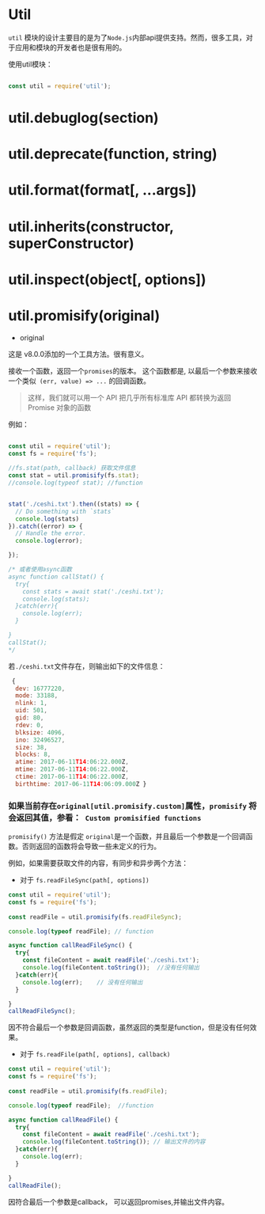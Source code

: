 # Util

`util` 模块的设计主要目的是为了`Node.js`内部api提供支持。然而，很多工具，对于应用和模块的开发者也是很有用的。

使用util模块：

```js

const util = require('util');

```

# util.debuglog(section)

# util.deprecate(function, string)

# util.format(format[, ...args])

# util.inherits(constructor, superConstructor)

# util.inspect(object[, options])

# util.promisify(original)
- original <Function>

这是 v8.0.0添加的一个工具方法。很有意义。

接收一个函数，返回一个`promises`的版本。 这个函数都是, 以最后一个参数来接收一个类似` (err, value) => ...` 的回调函数。

>这样，我们就可以用一个 API 把几乎所有标准库 API 都转换为返回 Promise 对象的函数

例如：

```js

const util = require('util');
const fs = require('fs');
 
//fs.stat(path, callback) 获取文件信息
const stat = util.promisify(fs.stat);
//console.log(typeof stat); //function


stat('./ceshi.txt').then((stats) => {
  // Do something with `stats`
  console.log(stats)
}).catch((error) => {
  // Handle the error.
  console.log(error);

});

/* 或者使用async函数
async function callStat() {
  try{
    const stats = await stat('./ceshi.txt');
    console.log(stats);
  }catch(err){
    console.log(err);
  }

}
callStat();
*/

```

若`./ceshi.txt`文件存在，则输出如下的文件信息：
```js
 {
  dev: 16777220,
  mode: 33188,
  nlink: 1,
  uid: 501,
  gid: 80,
  rdev: 0,
  blksize: 4096,
  ino: 32496527,
  size: 38,
  blocks: 8,
  atime: 2017-06-11T14:06:22.000Z,
  mtime: 2017-06-11T14:06:22.000Z,
  ctime: 2017-06-11T14:06:22.000Z,
  birthtime: 2017-06-11T14:06:09.000Z }
```


### 如果当前存在`original[util.promisify.custom]`属性，`promisify` 将会返回其值，参看：` Custom promisified functions`


`promisify()` 方法是假定 `original`是一个函数，并且最后一个参数是一个回调函数。否则返回的函数将会导致一些未定义的行为。

例如，如果需要获取文件的内容，有同步和异步两个方法：
- 对于 `fs.readFileSync(path[, options])`
```js
const util = require('util');
const fs = require('fs');
 
const readFile = util.promisify(fs.readFileSync);

console.log(typeof readFile); // function

async function callReadFileSync() {
  try{
    const fileContent = await readFile('./ceshi.txt');
    console.log(fileContent.toString());  //没有任何输出
  }catch(err){
    console.log(err);    // 没有任何输出
  }

}
callReadFileSync();

```
因不符合最后一个参数是回调函数，虽然返回的类型是function，但是没有任何效果。


- 对于 `fs.readFile(path[, options], callback)`

```js
const util = require('util');
const fs = require('fs');
 
const readFile = util.promisify(fs.readFile);

console.log(typeof readFile);  //function

async function callReadFile() {
  try{
    const fileContent = await readFile('./ceshi.txt');
    console.log(fileContent.toString()); // 输出文件的内容
  }catch(err){
    console.log(err);
  }

}
callReadFile();
```
因符合最后一个参数是callback， 可以返回promises,并输出文件内容。




